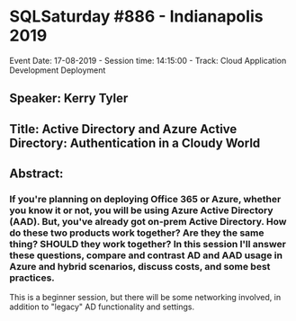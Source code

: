 # SQLSaturday #886 - Indianapolis 2019
Event Date: 17-08-2019 - Session time: 14:15:00 - Track: Cloud Application Development  Deployment
## Speaker: Kerry Tyler
## Title: Active Directory and Azure Active Directory: Authentication in a Cloudy World
## Abstract:
### If you're planning on deploying Office 365 or Azure, whether you know it or not, you will be using Azure Active Directory (AAD). But, you've already got on-prem Active Directory. How do these two products work together? Are they the same thing? SHOULD they work together? In this session I'll answer these questions, compare and contrast AD and AAD usage in Azure and hybrid scenarios, discuss costs, and some best practices.
This is a beginner session, but there will be some networking involved, in addition to "legacy" AD functionality and settings.
